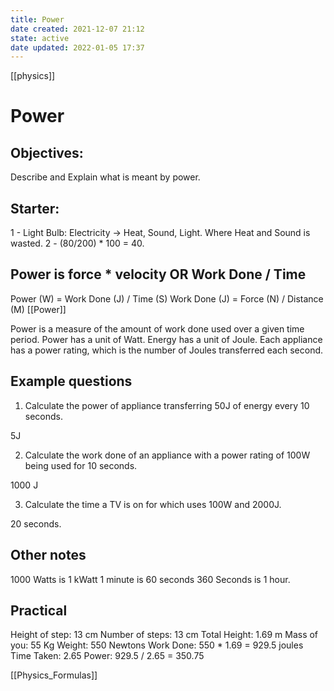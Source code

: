 ```yaml
---
title: Power
date created: 2021-12-07 21:12
state: active
date updated: 2022-01-05 17:37
---
```


[[physics]]

# Power

## Objectives:

Describe and Explain what is meant by power.

## Starter:

1 - Light Bulb: Electricity -> Heat, Sound, Light. Where Heat and Sound is wasted.
2 - (80/200) * 100 = 40.

## Power is force * velocity OR Work Done / Time

Power (W) = Work Done (J) / Time (S)
Work Done (J) = Force (N) / Distance (M)
[[Power]]

Power is a measure of the amount of work done used over a given time period.
Power has a unit of Watt. Energy has a unit of Joule.
Each appliance has a power rating, which is the number of Joules transferred each second.

## Example questions

1. Calculate the power of appliance transferring 50J of energy every 10 seconds.

5J

2. Calculate the work done of an appliance with a power rating of 100W being used for 10 seconds.

1000 J

3. Calculate the time a TV is on for which uses 100W and 2000J.

20 seconds.

## Other notes

1000 Watts is 1 kWatt
1 minute is 60 seconds
360 Seconds is 1 hour.

## Practical

Height of step: 13 cm
Number of steps: 13 cm
Total Height: 1.69 m
Mass of you: 55 Kg
Weight: 550 Newtons
Work Done: 550 * 1.69 = 929.5 joules
Time Taken: 2.65
Power: 929.5 / 2.65 = 350.75

[[Physics_Formulas]]
